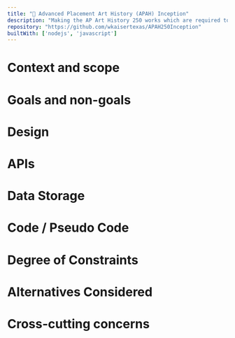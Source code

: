 ```yaml
---
title: "🎨 Advanced Placement Art History (APAH) Inception"
description: "Making the AP Art History 250 works which are required to be memorized out of themselves, ie. inception."
repository: "https://github.com/wkaisertexas/APAH250Inception"
builtWith: ['nodejs', 'javascript']
---
```


<!--Image carousel-->

<!--https://www.freecodecamp.org/news/how-to-write-a-good-software-design-document-66fcf019569c/ -> Source of truth for this project-->

# Context and scope

# Goals and non-goals

# Design

# APIs

# Data Storage

# Code / Pseudo Code

# Degree of Constraints

# Alternatives Considered

# Cross-cutting concerns
